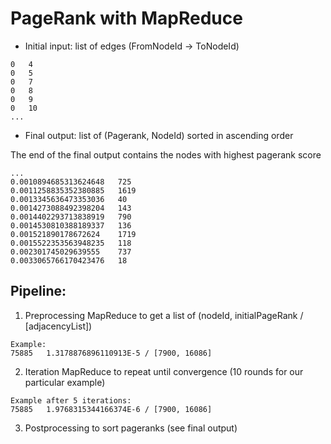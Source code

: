 # PageRank with MapReduce
- Initial input: list of edges (FromNodeId -> ToNodeId)
```
0	4
0	5
0	7
0	8
0	9
0	10
...
```
- Final output: list of (Pagerank, NodeId) sorted in ascending order

The end of the final output contains the nodes with highest pagerank score
```
...
0.0010894685313624648	725
0.0011258835352380885	1619
0.0013345636473353036	40
0.0014273088492398204	143
0.0014402293713838919	790
0.0014530810388189337	136
0.001521890178672624	1719
0.0015522353563948235	118
0.002301745029639555	737
0.0033065766170423476	18
```

## Pipeline:
1. Preprocessing MapReduce to get a list of (nodeId, initialPageRank / [adjacencyList])
```
Example:
75885	1.3178876896110913E-5 / [7900, 16086]
```
2. Iteration MapReduce to repeat until convergence (10 rounds for our particular example)
```
Example after 5 iterations:
75885	1.9768315344166374E-6 / [7900, 16086]
```
3. Postprocessing to sort pageranks (see final output)
